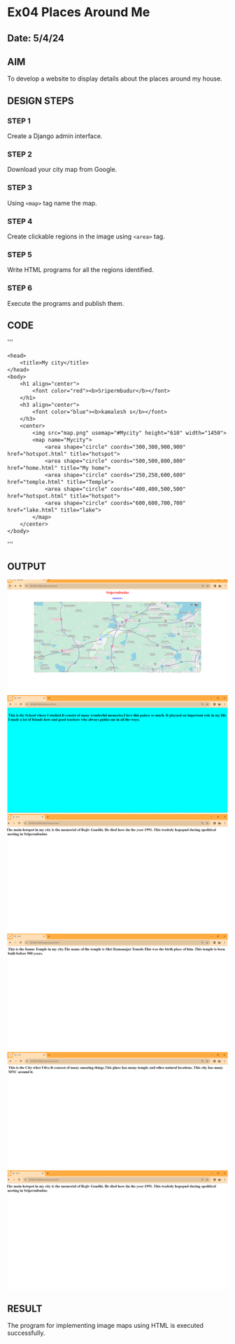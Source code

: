 # Ex04 Places Around Me
## Date: 5/4/24

## AIM
To develop a website to display details about the places around my house.

## DESIGN STEPS

### STEP 1
Create a Django admin interface.

### STEP 2
Download your city map from Google.

### STEP 3
Using ```<map>``` tag name the map.

### STEP 4
Create clickable regions in the image using ```<area>``` tag.

### STEP 5
Write HTML programs for all the regions identified.

### STEP 6
Execute the programs and publish them.

## CODE
'''
<html>
    
    <head>
        <title>My city</title>
    </head>
    <body>
        <h1 align="center">
            <font color="red"><b>Sripermbudur</b></font>
        </h1>
        <h3 align="center">
            <font color="blue"><b>kamalesh s</b></font>
        </h3>
        <center>
            <img src="map.png" usemap="#Mycity" height="610" width="1450">
            <map name="Mycity">
                <area shape="circle" coords="300,300,900,900" href="hotspot.html" title="hotspot">
                <area shape="circle" coords="500,500,800,800" href="home.html" title="My home">
                <area shape="circle" coords="250,250,600,600" href="temple.html" title="Temple">
                <area shape="circle" coords="400,400,500,500" href="hotspot.html" title="hotspot">
                <area shape="circle" coords="600,600,700,700" href="lake.html" title="lake">
            </map>
        </center>
    </body>
    
</html>

'''

## OUTPUT

![alt text](<Screenshot 2024-04-05 172929.png>)
![alt text](<Screenshot 2024-04-05 171722.png>)
![alt text](<Screenshot 2024-04-05 172849.png>)
![alt text](<Screenshot 2024-04-05 172005.png>)
![alt text](<Screenshot 2024-04-05 171821.png>)
![alt text](<Screenshot 2024-04-05 172849.png>)

## RESULT
The program for implementing image maps using HTML is executed successfully.
